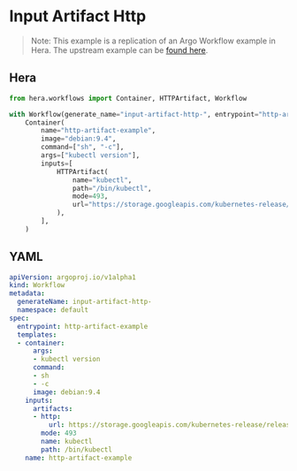 # Input Artifact Http

> Note: This example is a replication of an Argo Workflow example in Hera. The upstream example can be [found here](https://github.com/argoproj/argo-workflows/blob/master/examples/input-artifact-http.yaml).



## Hera

```python
from hera.workflows import Container, HTTPArtifact, Workflow

with Workflow(generate_name="input-artifact-http-", entrypoint="http-artifact-example") as w:
    Container(
        name="http-artifact-example",
        image="debian:9.4",
        command=["sh", "-c"],
        args=["kubectl version"],
        inputs=[
            HTTPArtifact(
                name="kubectl",
                path="/bin/kubectl",
                mode=493,
                url="https://storage.googleapis.com/kubernetes-release/release/v1.8.0/bin/linux/amd64/kubectl",
            ),
        ],
    )
```

## YAML

```yaml
apiVersion: argoproj.io/v1alpha1
kind: Workflow
metadata:
  generateName: input-artifact-http-
  namespace: default
spec:
  entrypoint: http-artifact-example
  templates:
  - container:
      args:
      - kubectl version
      command:
      - sh
      - -c
      image: debian:9.4
    inputs:
      artifacts:
      - http:
          url: https://storage.googleapis.com/kubernetes-release/release/v1.8.0/bin/linux/amd64/kubectl
        mode: 493
        name: kubectl
        path: /bin/kubectl
    name: http-artifact-example
```
